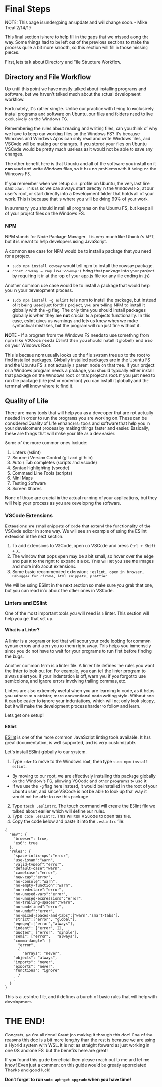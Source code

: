 # Final Steps

NOTE: This page is undergoing an update and will change soon. - Mike Treat 2/14/19

This final section is here to help fill in the gaps that we missed along the way. Some things had to be left out of the previous sections to make the process quite a bit more smooth, so this section will fill in those missing pieces.

First, lets talk about Directory and File Structure Workflow.


## Directory and File Workflow

Up until this point we have mostly talked about installing programs and software, but we haven't talked much about the actual development workflow.

Fortunately, it's rather simple. Unlike our practice with trying to exclusively install programs and software on Ubuntu, our files and folders need to live exclusively on the Windows FS.

Remembering the rules about reading and writing files, can you think of why we have to keep our working files on the Windows FS? It's because Windows and Windows Apps can only read and write Windows files, and VSCode will be making our changes. If you stored your files on Ubuntu, VSCode would be pretty much useless as it would not be able to save any changes.

The other benefit here is that Ubuntu and all of the software you install on it **can** read and write Windows files, so it has no problems with it being on the Windows FS.

If you remember when we setup our .profile on Ubuntu, the very last line said `cdwr`. This is so we can always start directly in the Windows FS, at our user's root, or start directly into a Development folder that holds all of your work. This is because that is where you will be doing 99% of your work.

In summary, you should install all programs on the Ubuntu FS, but keep all of your project files on the Windows FS.

### NPM

NPM stands for Node Package Manager. It is very much like Ubuntu's APT, but it is meant to help developers using JavaScript. 

A common use case for NPM would be to install a package that you need for a project.
   - `sudo npm install cowsay` would tell npm to install the cowsay package. 
   - `const cowsay = require('cowsay')` bring that package into your project by requiring it in at the top of your app.js file (or any file ending in .js)

Another common use case would be to install a package that would help you in your development process.
  - `sudo npm install -g eslint` tells npm to install the package, but instead of it being used just for this project, you are telling NPM to install it globally with the -g flag. The only time you should install packages globally is when they are **not** crucial to a projects functionality. In this case, eslint gives us warnings and lets us know when we make syntactical mistakes, but the program will run just fine without it.

**NOTE** - If a program from the Windows FS needs to use something from npm (like VSCode needs ESlint) then you should install it globally and also on your Windows Root. 

This is becaue npm usually looks up the file system tree up to the root to find installed packages. Globally installed packages are in the Ubuntu FS and the Ubuntu FS is not actually a parent node on that tree. If your project or a Windows program needs a package, you should typically either install that package on the Windows root, or that project's root. If you just need to run the package (like jest or nodemon) you can install it globally and the terminal will know where to find it.

## Quality of Life

There are many tools that will help you as a developer that are not actually needed in order to run the programs you are working on. These can be considered Quality of Life enhancers; tools and software that help you in your development process by making things faster and easier. Basically, these are things that will make your life as a dev easier. 

Some of the more common ones include: 

1. Linters (eslint)
1. Source / Version Control (git and github)
1. Auto / Tab completes (scripts and vscode)
1. Syntax highlighting (vscode)
1. Command Line Tools (scripts)
1. Mini Maps
1. Testing Software
1. Screen Shares

None of those are crucial in the actual running of your applications, but they will help your process as you are developing the software.

### VSCode Extensions

Extensions are small snippets of code that extend the functionality of the VSCode editor in some way. We will see an example of using the ESlint extension in the next section.

1. To add extensions to VSCode, open up VSCode and press `Ctrl + Shift + X`. 
1. The window that pops open may be a bit small, so hover over the edge and pull it to the right to expand it a bit. This will let you see the images and more info about extensions.
1. Some basic recommended extensions : `eslint, open in browser, Debugger for Chrome, html snippets, prettier`

We will be using ESlint in the next section so make sure you grab that one, but you can read info about the other ones in VSCode.

### Linters and ESlint

One of the most important tools you will need is a linter. This section will help you get that set up. 

#### What is a Linter? 
A linter is a program or tool that will scour your code looking for common syntax errors and alert you to them right away. This helps you immensely since you do not have to wait for your programs to run first before finding the bugs.

Another common term is a linter file. A linter file defines the rules you want the linter to look out for. For example, you can tell the linter program to always alert you if your indentation is off, warn you if you forgot to use semicolons, and ignore errors involving trailing commas, etc.

Linters are also extremely useful when you are learning to code, as it helps you adhere to a stricter, more conventional code writing style. Without one it can be easier to ignore your indentations, which will not only look sloppy, but it will make the development process harder to follow and learn. 

Lets get one setup!

#### ESlint

[ESlint](https://eslint.org/) is one of the more common JavaScript linting tools available. It has great documentation, is well supported, and is very customizable.

Let's install ESlint globally to our system.

1. Type `cdwr` to move to the Windows root, then type `sudo npm install eslint`.
- By moving to our root, we are effectively installing this package globally on the Window's FS, allowing VSCode and other programs to use it.
- If we use the `-g` flag here instead, it would be installed in the root of your Ubuntu user, and since VSCode is not be able to look up that way it would not be able to use this package.
2. Type `touch .eslintrc`. The touch command will create the ESlint file we talked about earlier which will define our rules. 
3. Type` code .eslintrc`. This will tell VSCode to open this file.
4. Copy the code below and paste it into the `.eslintrc` file:

```
{
  "env": {
    "browser": true,
    "es6": true
  },
  "rules": {
    "space-infix-ops":"error",
    "use-isnan":"warn",
    "valid-typeof":"error",
    "default-case":"warn",
    "camelcase":"error",
    "new-cap":"error",
    "no-console":"warn",
    "no-empty-function":"warn",
    "no-redeclare":"error",
    "no-unused-vars":"error",
    "no-unused-expressions":"error",
    "no-trailing-spaces":"warn",
    "no-undefined":"error",
    "no-undef":"error",		
    "no-mixed-spaces-and-tabs":["warn","smart-tabs"],
    "strict":["error", "global"],
    "eqeqeq":["error","always"],
    "indent": ["error", 2],
    "quotes": ["error",	"single"],
    "semi": ["error",	"always"],
    "comma-dangle": [
      "error", 
      {
        "arrays": "never",
	"objects": "always",
	"imports": "never",
	"exports": "never",
	"functions": "ignore"
      }
    ]
  }
}
```

This is a .eslintrc file, and it defines a bunch of basic rules that will help with development. 

# THE END!  

Congrats, you're all done! Great job making it through this doc! One of the reasons this doc is a bit more lengthy than the rest is because we are using a Hybrid system with WSL. It is not as straight forward as just working in one OS and one FS, but the benefits here are great! 

If you found this guide beneficial then please reach out to me and let me know! Even just a comment on this guide would be greatly appreciated! Thanks and good luck!

**Don't forget to run `sudo apt-get upgrade` when you have time!**

